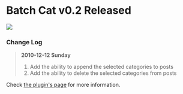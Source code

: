 # Batch Cat v0.2 Released

<a href="http://picasaweb.google.com/lh/photo/bqYPszwt0P7OI9snKxv3WA?feat=embedwebsite"><img src="http://lh3.ggpht.com/_ceUJ_lBTHzc/TIIMnE-09dI/AAAAAAAABdk/q_hDtyXJozo/s800/wp-batch-cat.png" /></a>

<h3>Change Log</h3>

<blockquote>
<strong>2010-12-12 Sunday</strong>
<ol>
	<li>Add the ability to append the selected categories to posts</li>
	<li>Add the ability to delete the selected categories from posts</li>
</ol>
</blockquote>

Check <a href="http://0x3f.org/?p=1603">the plugin's page</a> for more information.

